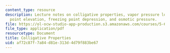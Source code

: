 ```yaml
---
content_type: resource
description: Lecture notes on colligative properties, vapor pressure lowering, boiling
  point elevation, freezing point depression, and osmotic pressure.
file: https://ol-ocw-studio-app-production.s3.amazonaws.com/courses/5-60-thermodynamics-kinetics-spring-2008/af72c87f7a84d81e313d4d79f883be67_5_60_lecture23.pdf
file_type: application/pdf
resourcetype: Document
title: Colligative Properties
uid: af72c87f-7a84-d81e-313d-4d79f883be67
---
```

